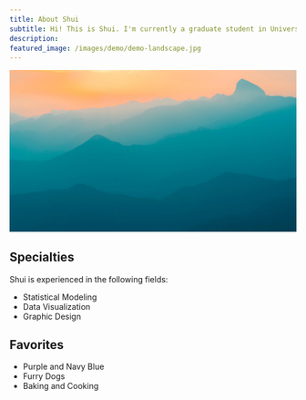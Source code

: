 ```yaml
---
title: About Shui
subtitle: Hi! This is Shui. I'm currently a graduate student in University of Southern California, pursuing a Master degree in Business Analytics. With solid background of mathematics and statistics, I also have a great passion for art and design.
description: 
featured_image: /images/demo/demo-landscape.jpg
---
```


![](/images/demo/demo-landscape.jpg)

## Specialties

Shui is experienced in the following fields:

* Statistical Modeling
* Data Visualization
* Graphic Design

## Favorites
* Purple and Navy Blue
* Furry Dogs
* Baking and Cooking
